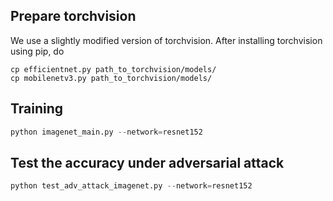## Prepare torchvision
We use a slightly modified version of torchvision. After installing torchvision using pip, do
```
cp efficientnet.py path_to_torchvision/models/
cp mobilenetv3.py path_to_torchvision/models/
```

## Training
```python
python imagenet_main.py --network=resnet152
```

## Test the accuracy under adversarial attack
```python
python test_adv_attack_imagenet.py --network=resnet152 
```

